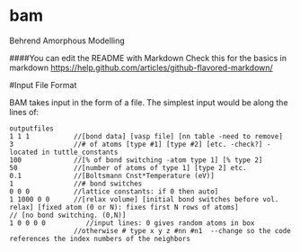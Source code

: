# bam
Behrend Amorphous Modelling

####You can edit the README with Markdown 
Check this for the basics in markdown https://help.github.com/articles/github-flavored-markdown/

#Input File Format

BAM takes input in the form of a file. The simplest input would be along the lines of:
```text
outputfiles
1 1 1           //[bond data] [vasp file] [nn table -need to remove]
3               //# of atoms [type #1] [type #2] [etc. -check?] -located in tuttle_constants
100             //[% of bond switching -atom type 1] [% type 2]
50              //[number of atoms of type 1] [type 2] etc.
0.1             //[Boltsmann Cnst*Temperature (eV)]
1               //# bond switches           
0 0 0           //lattice constants: if 0 then auto]
1 1000 0 0      //[relax volume] [initial bond switches before vol. relax] [fixed atom (0 or N): fixes first N rows of atoms]                   // [no bond switching. (0,N)]
1 0 0 0 0          //input lines: 0 gives random atoms in box
                //otherwise # type x y z #nn #n1  --change so the code references the index numbers of the neighbors
```


